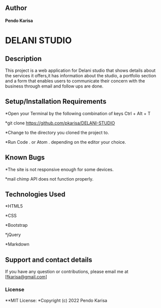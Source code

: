 ## Author
#### Pendo Karisa

# DELANI STUDIO

## Description
This project is a web application for Delani studio that shows details about the services it offers,it has information about the studio, a portfolio section and a form that enables users to communicate their concern with the business through email and follow ups are done.

## Setup/Installation Requirements

*Open your Terminal by the following combination of keys Ctrl + Alt + T

*git clone https://github.com/pkarisa/DELANI-STUDIO

*Change to the directory you cloned the project to.

*Run Code . or Atom . depending on the editor your choice.

## Known Bugs
*The site is not responsive enough for some devices.

*mail chimp API does not function properly.


## Technologies Used
*HTML5

*CSS

*Bootstrap

*jQuery

*Markdown

## Support and contact details
If you have any question or contributions, please email me at [fkarisa@gmail.com]

### License

**MIT License:
*Copyright (c) 2022 Pendo Karisa
  

